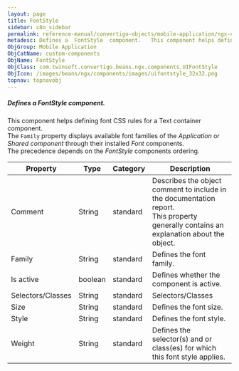 ```yaml
---
layout: page
title: FontStyle
sidebar: c8o_sidebar
permalink: reference-manual/convertigo-objects/mobile-application/ngx-components/custom-components/fontstyle/
metadesc: Defines a  FontStyle  component.   This component helps defining font CSS rules for a Text container component.  The  Family  property displays availa
ObjGroup: Mobile Application
ObjCatName: custom-components
ObjName: FontStyle
ObjClass: com.twinsoft.convertigo.beans.ngx.components.UIFontStyle
ObjIcon: /images/beans/ngx/components/images/uifontstyle_32x32.png
topnav: topnavobj
---
```

##### Defines a <i>FontStyle</i> component. 

This component helps defining font CSS rules for a Text container component.<br/> The <code>Family</code> property displays available font families of the <i>Application</i> or <i>Shared component</i> through their installed <i>Font</i> components.<br/> The precedence depends on the <i>FontStyle</i> components ordering.

Property | Type | Category | Description
--- | --- | --- | ---
Comment | String | standard | Describes the object comment to include in the documentation report.<br/>This property generally contains an explanation about the object.
Family | String | standard | Defines the font family.<br/>
Is active | boolean | standard | Defines whether the component is active.<br/>
Selectors/Classes | String | standard | Selectors/Classes
Size | String | standard | Defines the font size.<br/>
Style | String | standard | Defines the font style.<br/>
Weight | String | standard | Defines the selector(s) and or class(es) for which this font style applies.<br/>

